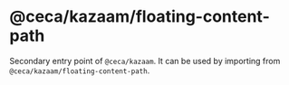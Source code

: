# @ceca/kazaam/floating-content-path

Secondary entry point of `@ceca/kazaam`. It can be used by importing from `@ceca/kazaam/floating-content-path`.
